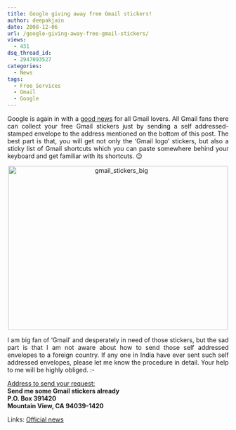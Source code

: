 ```yaml
---
title: Google giving away free Gmail stickers!
author: deepakjain
date: 2008-12-06
url: /google-giving-away-free-gmail-stickers/
views:
  - 431
dsq_thread_id:
  - 2947093527
categories:
  - News
tags:
  - Free Services
  - Gmail
  - Google
---
```

<p align="justify">
  Google is again in with a <a href="http://gmailblog.blogspot.com/2008/12/get-your-gmail-stickers.html" onclick="_gaq.push(['_trackEvent', 'outbound-article', 'http://gmailblog.blogspot.com/2008/12/get-your-gmail-stickers.html', 'good news']);" target="_blank">good news</a> for all Gmail lovers. All Gmail fans there can collect your free Gmail stickers just by sending a self addressed-stamped envelope to the address mentioned on the bottom of this post. The best part is that, you will get not only the &#8216;Gmail logo&#8217; stickers, but also a sticky list of Gmail shortcuts which you can paste somewhere behind your keyboard and get familiar with its shortcuts. 😉
</p>

<p align="center">
  <a href="http://cdn.devilsworkshop.org/files/2008/12/gmail_stickers_big.jpg" target="_blank"><img class="wp-image-53076" style="border-right: 0px;border-top: 0px;border-left: 0px;border-bottom: 0px" height="374" alt="gmail_stickers_big" src="http://cdn.devilsworkshop.org/files/2008/12/gmail-stickers-big.jpg" width="500" border="0" /></a>
</p>

<p align="justify">
  I am big fan of &#8216;Gmail&#8217; and desperately in need of those stickers, but the sad part is that I am not aware about how to send those self addressed envelopes to a foreign country. If any one in India have ever sent such self addressed envelopes, please let me know the procedure in detail. Your help to me will be highly obliged. <img src="http://devilsworkshop.org/wp-includes/images/smilies/simple-smile.png" alt=":-)" class="wp-smiley" style="height: 1em; max-height: 1em;" />
</p>

<u>Address to send your request:</u>   
**Send me some Gmail stickers already   
P.O. Box 391420   
Mountain View, CA 94039-1420**

Links: <a href="http://gmailblog.blogspot.com/2008/12/get-your-gmail-stickers.html" onclick="_gaq.push(['_trackEvent', 'outbound-article', 'http://gmailblog.blogspot.com/2008/12/get-your-gmail-stickers.html', 'Official news']);" target="_blank">Official news</a>
